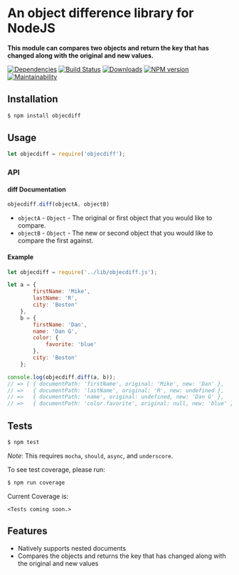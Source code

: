 # An object difference library for NodeJS

**This module can compares two objects and return the key that has changed along with the original and new values.**

[![Dependencies](https://img.shields.io/david/mrodrig/objecdiff.svg?style=flat-square)](https://www.npmjs.org/package/objecdiff)
[![Build Status](https://travis-ci.org/mrodrig/objecdiff.svg?branch=master)](https://travis-ci.org/mrodrig/objecdiff)
[![Downloads](http://img.shields.io/npm/dm/objecdiff.svg)](https://www.npmjs.org/package/objecdiff)
[![NPM version](https://img.shields.io/npm/v/objecdiff.svg)](https://www.npmjs.org/package/objecdiff)
[![Maintainability](https://api.codeclimate.com/v1/badges/a10c14045f3d45d32b76/maintainability)](https://codeclimate.com/github/mrodrig/objecdiff/maintainability)

## Installation

```bash
$ npm install objecdiff
```

## Usage

```javascript
let objecdiff = require('objecdiff');
```

### API

#### diff Documentation

```javascript
objecdiff.diff(objectA, objectB)
```

* `objectA` - `Object` - The original or first object that you would like to compare.
* `objectB` - `Object` - The new or second object that you would like to compare the first against.

#### Example

```javascript
let objecdiff = require('../lib/objecdiff.js');

let a = {
        firstName: 'Mike',
        lastName: 'R',
        city: 'Boston'
    },
    b = {
        firstName: 'Dan',
        name: 'Dan G',
        color: {
            favorite: 'blue'
        },
        city: 'Boston'
    };

console.log(objecdiff.diff(a, b));
// => [ { documentPath: 'firstName', original: 'Mike', new: 'Dan' },
// =>   { documentPath: 'lastName', original: 'R', new: undefined },
// =>   { documentPath: 'name', original: undefined, new: 'Dan G' },
// =>   { documentPath: 'color.favorite', original: null, new: 'blue' } ]
```

## Tests

```bash
$ npm test
```

_Note_: This requires `mocha`, `should`, `async`, and `underscore`.

To see test coverage, please run:
```bash
$ npm run coverage
```

Current Coverage is:
```
<Tests coming soon.>
```

## Features
* Natively supports nested documents
* Compares the objects and returns the key that has changed along with the original and new values
